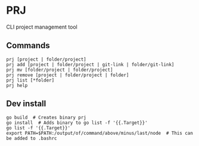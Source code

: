 # PRJ
CLI project management tool

## Commands

```shell
prj [project | folder/project]
prj add [project | folder/project | git-link | folder/git-link]
prj mv [folder/project | folder/project]
prj remove [project | folder/project | folder]
prj list [*folder]
prj help

```

## Dev install
```shell
go build  # Creates binary prj
go install  # Adds binary to go list -f '{{.Target}}'
go list -f '{{.Target}}'
export PATH=$PATH:/output/of/command/above/minus/last/node  # This can be added to .bashrc

```

